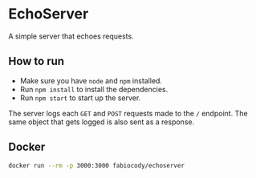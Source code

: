# EchoServer

A simple server that echoes requests.

## How to run

- Make sure you have `node` and `npm` installed.
- Run `npm install` to install the dependencies.
- Run `npm start` to start up the server.

The server logs each `GET` and `POST` requests made to the `/` endpoint.
The same object that gets logged is also sent as a response.

## Docker

```bash
docker run --rm -p 3000:3000 fabiocody/echoserver
```
